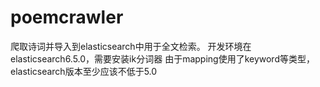 # poemcrawler
爬取诗词并导入到elasticsearch中用于全文检索。
开发环境在elasticsearch6.5.0，需要安装ik分词器
由于mapping使用了keyword等类型，elasticsearch版本至少应该不低于5.0
